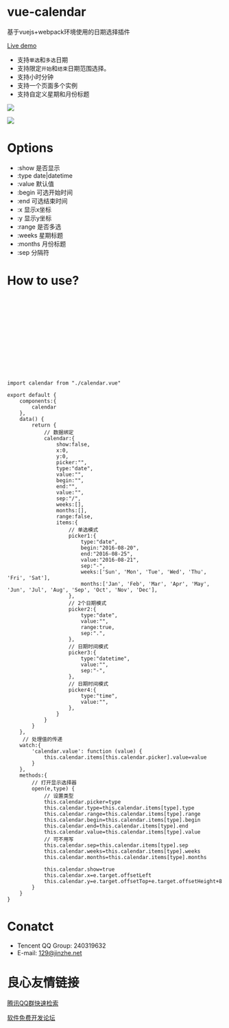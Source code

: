 # vue-calendar

基于vuejs+webpack环境使用的日期选择插件

[Live demo](http://u.720life.cn/g/2e8bdd424c55e0574ac28e2e13b82659663de32a0b45329dc91dadd8383530483b773230b55c7901481f5f72ece2e544) 

* 支持`单选`和`多选`日期
* 支持限定`开始`和`结束`日期范围选择。
* 支持小时分钟
* 支持一个页面多个实例
* 支持自定义星期和月份标题


![](http://ww1.sinaimg.cn/large/823603acgw1ez1n57t8jug20d40acwjw.gif)

![](http://ww3.sinaimg.cn/large/823603acgw1ez8ks5cudrg20in0badzn.gif)


# Options
* :show    是否显示
* :type    date|datetime
* :value	默认值
* :begin  可选开始时间
* :end    可选结束时间
* :x      显示x坐标
* :y      显示y坐标
* :range  是否多选
* :weeks	星期标题
* :months	月份标题
* :sep		分隔符

# How to use?

```
 
 
      
      
      

      
     

     
 
 

 
import calendar from "./calendar.vue"

export default {
    components:{
        calendar
    },
    data() {
        return {
            // 数据绑定
            calendar:{
                show:false,
                x:0,
                y:0,
                picker:"",
                type:"date",
                value:"",
                begin:"",
                end:"",
                value:"",
                sep:"/",
                weeks:[],
                months:[],
                range:false,
                items:{
                    // 单选模式
                    picker1:{
                        type:"date",
                        begin:"2016-08-20",
                        end:"2016-08-25",
                        value:"2016-08-21",
                        sep:"-",
                        weeks:['Sun', 'Mon', 'Tue', 'Wed', 'Thu', 'Fri', 'Sat'],
                        months:['Jan', 'Feb', 'Mar', 'Apr', 'May', 'Jun', 'Jul', 'Aug', 'Sep', 'Oct', 'Nov', 'Dec'],
                    },
                    // 2个日期模式
                    picker2:{
                        type:"date",
                        value:"",
                        range:true,
                        sep:".",
                    },
                    // 日期时间模式
                    picker3:{
                        type:"datetime",
                        value:"",
                        sep:"-",
                    },
                    // 日期时间模式
                    picker4:{
                        type:"time",
                        value:"",
                    },
                }
            }
        }
    },
     // 处理值的传递
    watch:{
        'calendar.value': function (value) {
            this.calendar.items[this.calendar.picker].value=value
        }
    },  
    methods:{
        // 打开显示选择器
        open(e,type) {
            // 设置类型
            this.calendar.picker=type
            this.calendar.type=this.calendar.items[type].type
            this.calendar.range=this.calendar.items[type].range
            this.calendar.begin=this.calendar.items[type].begin
            this.calendar.end=this.calendar.items[type].end
            this.calendar.value=this.calendar.items[type].value
            // 可不用写
            this.calendar.sep=this.calendar.items[type].sep
            this.calendar.weeks=this.calendar.items[type].weeks
            this.calendar.months=this.calendar.items[type].months

            this.calendar.show=true
            this.calendar.x=e.target.offsetLeft
            this.calendar.y=e.target.offsetTop+e.target.offsetHeight+8
        }
    }
}
```
 
# Conatct

- Tencent QQ Group: 240319632
- E-mail: 129@jinzhe.net


 # 良心友情链接

[腾讯QQ群快速检索](http://u.720life.cn/s/8cf73f7c)

[软件免费开发论坛](http://u.720life.cn/s/bbb01dc0)